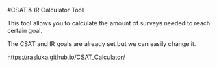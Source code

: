#CSAT & IR Calculator Tool

This tool allows you to calculate the amount of surveys needed to reach certain goal.

The CSAT and IR goals are already set but we can easily change it.

https://rasluka.github.io/CSAT_Calculator/